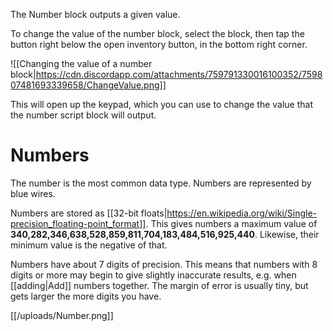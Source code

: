 The Number block outputs a given value.

To change the value of the number block, select the block, then tap the button right below the open inventory button, in the bottom right corner.

![[Changing the value of a number block|https://cdn.discordapp.com/attachments/759791330016100352/759807481693339658/ChangeValue.png]]

This will open up the keypad, which you can use to change the value that the number script block will output.

# Numbers
The number is the most common data type. Numbers are represented by blue wires.

Numbers are stored as [[32-bit floats|https://en.wikipedia.org/wiki/Single-precision_floating-point_format]].
This gives numbers a maximum value of **340,282,346,638,528,859,811,704,183,484,516,925,440**. Likewise, their minimum value is the negative of that.

Numbers have about 7 digits of precision. This means that numbers with 8 digits or more may begin to give slightly inaccurate results, e.g. when [[adding|Add]] numbers together. The margin of error is usually tiny, but gets larger the more digits you have.

[[/uploads/Number.png]]